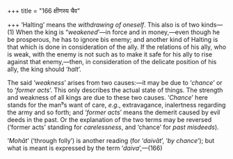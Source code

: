 +++
title = "166 क्षीणस्य चैव"

+++
‘Halting’ means the *withdrawing of oneself*. This also is of two
kinds—(1) When the king is “*weakened*’—in force and in money,—even
though he be prosperous, he has to ignore bis enemy; and another kind of
Halting is that which is done in consideration of the ally. If the
relations of his ally, who is weak, with the enemy is not such as to
make it safe for his ally to rise against that enemy,—then, in
consideration of the delicate position of his ally, the king should
‘*halt*’.

The said ‘*weakness*’ arises from two causes:—it may be due to
‘*chance*’ or to ‘*former acts*’. This only describes the actual state
of things. The strength and weakness of all kings are due to these two
causes. ‘*Chance*’ here stands for the man⁹s want of care, *e.g*.,
extravagance, inalertness regarding the army and so forth; and ‘*former
acts*’ means the demerit caused by evil deeds in the past. Or the
explanation of the two terms may be reversed (‘former acts’ standing for
*carelessness*, and ‘chance’ for *past misdeeds*).

‘*Mohāt*’ (‘through folly’) is another reading (for ‘*daivāt*’, ‘*by
chance*’); but what is meant is expressed by the term ‘*daiva*’,—(166)


